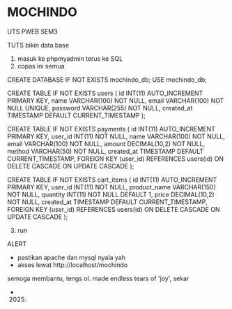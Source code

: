 # MOCHINDO
UTS PWEB SEM3

TUTS bikin data base
1. masuk ke phpmyadmin terus ke SQL
2. copas ini semua

CREATE DATABASE IF NOT EXISTS mochindo_db;
USE mochindo_db;

CREATE TABLE IF NOT EXISTS users (
  id INT(11) AUTO_INCREMENT PRIMARY KEY,
  name VARCHAR(100) NOT NULL,
  email VARCHAR(100) NOT NULL UNIQUE,
  password VARCHAR(255) NOT NULL,
  created_at TIMESTAMP DEFAULT CURRENT_TIMESTAMP
);

CREATE TABLE IF NOT EXISTS payments (
  id INT(11) AUTO_INCREMENT PRIMARY KEY,
  user_id INT(11) NOT NULL,
  name VARCHAR(100) NOT NULL,
  email VARCHAR(100) NOT NULL,
  amount DECIMAL(10,2) NOT NULL,
  method VARCHAR(50) NOT NULL,
  created_at TIMESTAMP DEFAULT CURRENT_TIMESTAMP,
  FOREIGN KEY (user_id) REFERENCES users(id)
    ON DELETE CASCADE
    ON UPDATE CASCADE
);

CREATE TABLE IF NOT EXISTS cart_items (
  id INT(11) AUTO_INCREMENT PRIMARY KEY,
  user_id INT(11) NOT NULL,
  product_name VARCHAR(150) NOT NULL,
  quantity INT(11) NOT NULL DEFAULT 1,
  price DECIMAL(10,2) NOT NULL,
  created_at TIMESTAMP DEFAULT CURRENT_TIMESTAMP,
  FOREIGN KEY (user_id) REFERENCES users(id)
    ON DELETE CASCADE
    ON UPDATE CASCADE
);

3. run

ALERT
- pastikan apache dan mysql nyala yah
- akses lewat http://localhost/mochindo

semoga membantu, tengs ol.
made endless tears of 'joy', sekar
- 2025.

